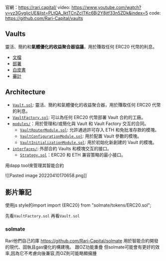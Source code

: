 官網：https://rari.capital/
video: https://www.youtube.com/watch?v=yz3GygIjcUE&list=PLtQA_IktTCnZcITKc6Bj2Y8jtf33n5ZDk&index=5
code: https://github.com/Rari-Capital/vaults

## Vaults
靈活、簡約和**氣體優化的收益聚合器協議**，用於賺取任何 ERC20 代幣的利息。
-   [文檔](https://docs.rari.capital/vaults)
-   [部署](https://github.com/Rari-Capital/vaults/releases)
-   [白皮書](https://github.com/Rari-Capital/vaults/blob/main/whitepaper/Whitepaper.pdf)
-   [審計](https://github.com/Rari-Capital/vaults/blob/main/audits)
## Architecture
-   [`Vault.sol`](https://github.com/Rari-Capital/vaults/blob/main/src/Vault.sol): 靈活、簡約和氣體優化的收益聚合器，用於賺取任何 ERC20 代幣的利息。
-   [`VaultFactory.sol`](https://github.com/Rari-Capital/vaults/blob/main/src/VaultFactory.sol): 可以為任何 ERC20 代幣部署 Vault 合約的工廠。
-   [`modules/`](https://github.com/Rari-Capital/vaults/blob/main/src/modules)：用於管理和/或簡化與 Vault 和 Vault Factory 交互的合同。
    -   [`VaultRouterModule.sol`](https://github.com/Rari-Capital/vaults/blob/main/src/modules/VaultRouterModule.sol): 允許通過許可存入 ETH 和免批准存款的模塊。
    -   [`VaultConfigurationModule.sol`](https://github.com/Rari-Capital/vaults/blob/main/src/modules/VaultConfigurationModule.sol): 用於配置 Vault 參數的模塊。
    -   [`VaultInitializationModule.sol`](https://github.com/Rari-Capital/vaults/blob/main/src/modules/VaultInitializationModule.sol): 用於初始化新創建的 Vault 的模塊。
-   [`interfaces/`](https://github.com/Rari-Capital/vaults/blob/main/src/interfaces): 外部合約 Vaults 和模塊交互的接口。
    -   [`Strategy.sol`](https://github.com/Rari-Capital/vaults/blob/main/src/interfaces/Strategy.sol)：ERC20 和 ETH 兼容策略的最小接口。

用dapp tool來管理其智能合約

![[Pasted image 20220410170658.png]]

## 影片筆記
使用js style的import
import {ERC20} from "solmate/tokens/ERC20.sol";

先看`VaultFactory.sol`
再看`Vault.sol`
### solmate
Rari他們自己的庫
https://github.com/Rari-Capital/solmate
用於智能合約開發的現代、固執且gas優化的構建塊。
跟OZ功能重疊
但solmate可能會有更好的效率,因為它不考慮向後兼容,而OZ則可能略顯擁腫